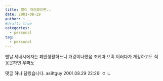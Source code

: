 ```yaml
---
title: 빨리 개강했으면..
date: 2001-08-29
author: ~
#draft: true
categories:
  - personal
tag:
  - personal
---
```




맨날 세네시에자는 폐인생활하느니 개강이나했음 조케따
으흑
이러다가 개강하고도 적응못하면 우짜노


 댓글 하나 달렸습니다.
 as8tguy 2001.08.29 22:26: 
ㅇ ㄴ





